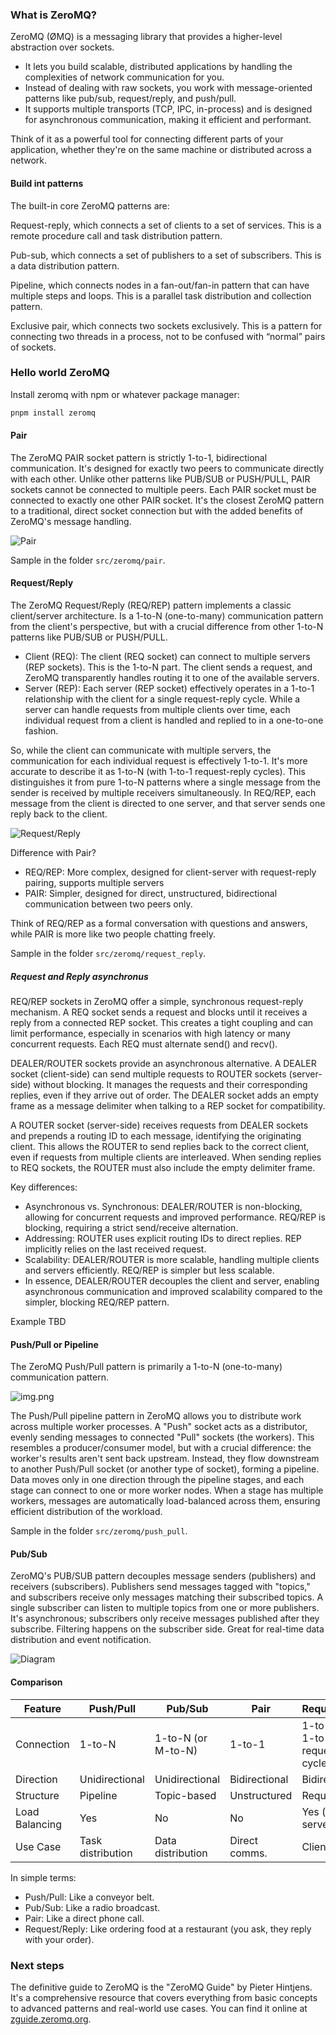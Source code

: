 ### What is ZeroMQ?

ZeroMQ (ØMQ) is a messaging library that provides a higher-level abstraction over sockets.

- It lets you build scalable, distributed applications by handling the complexities of network communication for you.
- Instead of dealing with raw sockets, you work with message-oriented patterns like pub/sub, request/reply, and push/pull.
- It supports multiple transports (TCP, IPC, in-process) and is designed for asynchronous communication, making it efficient and performant.

Think of it as a powerful tool for connecting different parts of your application, whether they're on the same machine or distributed across a network.


#### Build int patterns

The built-in core ZeroMQ patterns are:

Request-reply, which connects a set of clients to a set of services. This is a remote procedure call and task distribution pattern.

Pub-sub, which connects a set of publishers to a set of subscribers. This is a data distribution pattern.

Pipeline, which connects nodes in a fan-out/fan-in pattern that can have multiple steps and loops. This is a parallel task distribution and collection pattern.

Exclusive pair, which connects two sockets exclusively. This is a pattern for connecting two threads in a process, not to be confused with “normal” pairs of sockets.

### Hello world ZeroMQ

Install zeromq with npm or whatever package manager:

```bash
pnpm install zeromq
```

#### Pair

The ZeroMQ PAIR socket pattern is strictly 1-to-1, bidirectional communication.  It's designed for exactly two peers to communicate directly with each other.  Unlike other patterns like PUB/SUB or PUSH/PULL, PAIR sockets cannot be connected to multiple peers.  Each PAIR socket must be connected to exactly one other PAIR socket.  It's the closest ZeroMQ pattern to a traditional, direct socket connection but with the added benefits of ZeroMQ's message handling.

![Pair](pair/diagram.png)

Sample in the folder `src/zeromq/pair`.

#### Request/Reply

The ZeroMQ Request/Reply (REQ/REP) pattern implements a classic client/server architecture. Is a 1-to-N (one-to-many) communication pattern from the client's perspective, but with a crucial difference from other 1-to-N patterns like PUB/SUB or PUSH/PULL.

- Client (REQ): The client (REQ socket) can connect to multiple servers (REP sockets).  This is the 1-to-N part.  The client sends a request, and ZeroMQ transparently handles routing it to one of the available servers.
- Server (REP):  Each server (REP socket) effectively operates in a 1-to-1 relationship with the client for a single request-reply cycle.  While a server can handle requests from multiple clients over time, each individual request from a client is handled and replied to in a one-to-one fashion.

So, while the client can communicate with multiple servers, the communication for each individual request is effectively 1-to-1.  It's more accurate to describe it as 1-to-N (with 1-to-1 request-reply cycles). This distinguishes it from pure 1-to-N patterns where a single message from the sender is received by multiple receivers simultaneously.  In REQ/REP, each message from the client is directed to one server, and that server sends one reply back to the client.

![Request/Reply](request_reply/diagram.png)

Difference with Pair?

- REQ/REP: More complex, designed for client-server with request-reply pairing, supports multiple servers
- PAIR: Simpler, designed for direct, unstructured, bidirectional communication between two peers only.

Think of REQ/REP as a formal conversation with questions and answers, while PAIR is more like two people chatting freely.

Sample in the folder `src/zeromq/request_reply`.


##### Request and Reply asynchronus

REQ/REP sockets in ZeroMQ offer a simple, synchronous request-reply mechanism.  A REQ socket sends a request and blocks until it receives a reply from a connected REP socket.  This creates a tight coupling and can limit performance, especially in scenarios with high latency or many concurrent requests.  Each REQ must alternate send() and recv().

DEALER/ROUTER sockets provide an asynchronous alternative. A DEALER socket (client-side) can send multiple requests to ROUTER sockets (server-side) without blocking. It manages the requests and their corresponding replies, even if they arrive out of order.  The DEALER socket adds an empty frame as a message delimiter when talking to a REP socket for compatibility.

A ROUTER socket (server-side) receives requests from DEALER sockets and prepends a routing ID to each message, identifying the originating client. This allows the ROUTER to send replies back to the correct client, even if requests from multiple clients are interleaved.  When sending replies to REQ sockets, the ROUTER must also include the empty delimiter frame.

Key differences:

- Asynchronous vs. Synchronous: DEALER/ROUTER is non-blocking, allowing for concurrent requests and improved performance. REQ/REP is blocking, requiring a strict send/receive alternation.
- Addressing: ROUTER uses explicit routing IDs to direct replies. REP implicitly relies on the last received request.
- Scalability: DEALER/ROUTER is more scalable, handling multiple clients and servers efficiently. REQ/REP is simpler but less scalable.
- In essence, DEALER/ROUTER decouples the client and server, enabling asynchronous communication and improved scalability compared to the simpler, blocking REQ/REP pattern.

Example TBD

#### Push/Pull or Pipeline

The ZeroMQ Push/Pull pattern is primarily a 1-to-N (one-to-many) communication pattern.

![img.png](push_pull/diagram.png)

The Push/Pull pipeline pattern in ZeroMQ allows you to distribute work across multiple worker processes.  A "Push" socket acts as a distributor, evenly sending messages to connected "Pull" sockets (the workers). This resembles a producer/consumer model, but with a crucial difference: the worker's results aren't sent back upstream. Instead, they flow downstream to another Push/Pull socket (or another type of socket), forming a pipeline.  Data moves only in one direction through the pipeline stages, and each stage can connect to one or more worker nodes.  When a stage has multiple workers, messages are automatically load-balanced across them, ensuring efficient distribution of the workload.

Sample in the folder `src/zeromq/push_pull`.


#### Pub/Sub

ZeroMQ's PUB/SUB pattern decouples message senders (publishers) and receivers (subscribers). Publishers send messages tagged with "topics," and subscribers receive only messages matching their subscribed topics.  A single subscriber can listen to multiple topics from one or more publishers.  It's asynchronous; subscribers only receive messages published after they subscribe.  Filtering happens on the subscriber side.  Great for real-time data distribution and event notification.

![Diagram](pub_sub/diagram.png)


#### Comparison

| Feature         | Push/Pull        | Pub/Sub          | Pair             | Request/Reply    |
|-----------------|-------------------|-------------------|-------------------|-------------------|
| Connection      | 1-to-N           | 1-to-N (or M-to-N)| 1-to-1           | 1-to-N (with 1-to-1 request-reply cycles) |
| Direction       | Unidirectional   | Unidirectional   | Bidirectional     | Bidirectional     |
| Structure       | Pipeline         | Topic-based      | Unstructured      | Request-Reply     |
| Load Balancing  | Yes              | No               | No               | Yes (among servers) |
| Use Case        | Task distribution | Data distribution | Direct comms.    | Client-server     |

In simple terms:
- Push/Pull: Like a conveyor belt.
- Pub/Sub: Like a radio broadcast.
- Pair: Like a direct phone call.
- Request/Reply: Like ordering food at a restaurant (you ask, they reply with your order).


### Next steps

The definitive guide to ZeroMQ is the "ZeroMQ Guide" by Pieter Hintjens. It's a comprehensive resource that covers everything from basic concepts to advanced patterns and real-world use cases. You can find it online at [zguide.zeromq.org](https://zguide.zeromq.org).
